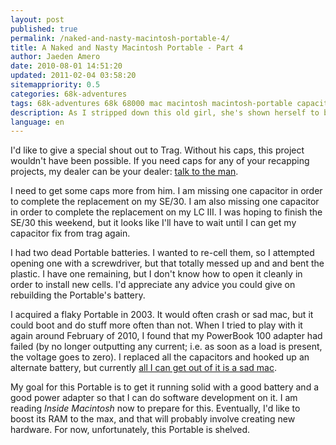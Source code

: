 ```yaml
---
layout: post
published: true
permalink: /naked-and-nasty-macintosh-portable-4/
title: A Naked and Nasty Macintosh Portable - Part 4
author: Jaeden Amero
date: 2010-08-01 14:51:20
updated: 2011-02-04 03:58:20
sitemappriority: 0.5
categories: 68k-adventures
tags: 68k-adventures 68k 68000 mac macintosh macintosh-portable capacitors
description: As I stripped down this old girl, she's shown herself to be very nasty, part 4.
language: en
---
```

<p>I'd like to give a special shout out to Trag. Without his caps, this project wouldn't have been possible. If you need caps for any of your recapping projects, my dealer can be your dealer: <a href="http://68kmla.net/forums/viewtopic.php?f=4&amp;t=4884">talk to the man</a>.

<p>I need to get some caps more from him. I am missing one capacitor in order to complete the replacement on my SE/30. I am also missing one capacitor in order to complete the replacement on my LC III. I was hoping to finish the SE/30 this weekend, but it looks like I'll have to wait until I can get my capacitor fix from trag again.</p>

<p>I had two dead Portable batteries. I wanted to re-cell them, so I attempted opening one with a screwdriver, but that totally messed up and and bent the plastic. I have one remaining, but I don't know how to open it cleanly in order to install new cells. I'd appreciate any advice you could give on rebuilding the Portable's battery.</p>

<p>I acquired a flaky Portable in 2003. It would often crash or sad mac, but it could boot and do stuff more often than not. When I tried to play with it again around February of 2010, I found that my PowerBook 100 adapter had failed (by no longer outputting any current; i.e. as soon as a load is present, the voltage goes to zero). I replaced all the capacitors and hooked up an alternate battery, but currently <a href="/dual-floppy-mac-portable-5">all I can get out of it is a sad mac</a>.

<p>My goal for this Portable is to get it running solid with a good battery and a good power adapter so that I can do software development on it. I am reading <em>Inside Macintosh</em> now to prepare for this. Eventually, I'd like to boost its RAM to the max, and that will probably involve creating new hardware. For now, unfortunately, this Portable is shelved.</p>
